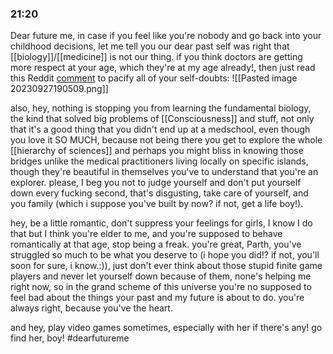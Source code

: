 ### 21:20
Dear future me, in case if you feel like you're nobody and go back into your childhood decisions, let me tell you our dear past self was right that [[biology]]/[[medicine]] is not our thing. if you think doctors are getting more respect at your age, which they're at my age already!, then just read this Reddit [comment](https://www.reddit.com/r/premed/comments/8zha26/comment/e2j3xvy/?utm_source=share&utm_medium=web2x&context=3) to pacify all of your self-doubts:
![[Pasted image 20230927190509.png]]

also, hey, nothing is stopping you from learning the fundamental biology, the kind that solved big problems of [[Consciousness]] and stuff, not only that it's a good thing that you didn't end up at a medschool, even though you love it SO MUCH, because not being there you get to explore the whole [[hierarchy of sciences]] and perhaps you might bliss in knowing those bridges unlike the medical practitioners living locally on specific islands, though they're beautiful in themselves you've to understand that you're an explorer. please, I beg you not to judge yourself and don't put yourself down every fucking second, that's disgusting, take care of yourself, and you family (which i suppose you've built by now? if not, get a life boy!).

hey, be a little romantic, don't suppress your feelings for girls, I know I do that but I think you're elder to me, and you're supposed to behave romantically at that age, stop being a freak. you're great, Parth, you've struggled so much to be what you deserve to (i hope you did!? if not, you'll soon for sure, i know.:)), just don't ever think about those stupid finite game players and never let yourself down because of them, none's helping me right now, so in the grand scheme of this universe you're no supposed to feel bad about the things your past and my future is about to do. you're always right, because you've the heart.

and hey, play video games sometimes, especially with her if there's any! go find her, boy! #dearfutureme

